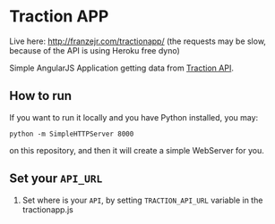 # Traction APP

Live here: http://franzejr.com/tractionapp/
(the requests may be slow, because of the API is using Heroku free dyno)

Simple AngularJS Application getting data from [Traction API](https://github.com/franzejr/tractionapi).

## How to run

If you want to run it locally and you have Python installed, you may:

```
python -m SimpleHTTPServer 8000
```

on this repository, and then it will create a simple WebServer for you.

## Set your `API_URL`

1. Set where is your `API`, by setting `TRACTION_API_URL` variable in the tractionapp.js
